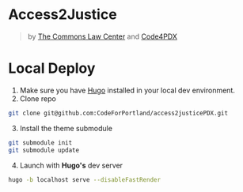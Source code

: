# Access2Justice 
>by [The Commons Law Center](https://thecommonslawcenter.org) and [Code4PDX](https://codeforpdx.herokuapp.com)


# Local Deploy

1. Make sure you have [Hugo](https://gohugo.io) installed in your local dev environment. 
2. Clone repo
```bash
git clone git@github.com:CodeForPortland/access2justicePDX.git
```
3. Install the theme submodule
```bash
git submodule init
git submodule update
```
4. Launch with **Hugo's** dev server
```bash
hugo -b localhost serve --disableFastRender
```

